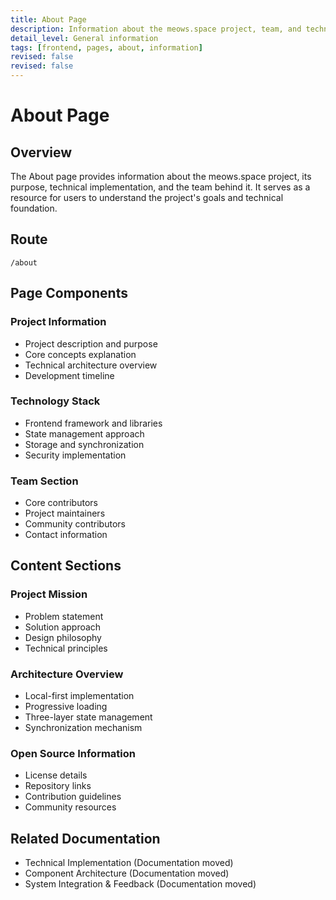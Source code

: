 ```yaml
---
title: About Page
description: Information about the meows.space project, team, and technology
detail_level: General information
tags: [frontend, pages, about, information]
revised: false
revised: false
---
```


# About Page

## Overview

The About page provides information about the meows.space project, its purpose, technical implementation, and the team behind it. It serves as a resource for users to understand the project's goals and technical foundation.

## Route

```text
/about
```

## Page Components

### Project Information

- Project description and purpose
- Core concepts explanation
- Technical architecture overview
- Development timeline

### Technology Stack

- Frontend framework and libraries
- State management approach
- Storage and synchronization
- Security implementation

### Team Section

- Core contributors
- Project maintainers
- Community contributors
- Contact information

## Content Sections

### Project Mission

- Problem statement
- Solution approach
- Design philosophy
- Technical principles

### Architecture Overview

- Local-first implementation
- Progressive loading
- Three-layer state management
- Synchronization mechanism

### Open Source Information

- License details
- Repository links
- Contribution guidelines
- Community resources

## Related Documentation

- Technical Implementation (Documentation moved)
- Component Architecture (Documentation moved)
- System Integration & Feedback (Documentation moved)
